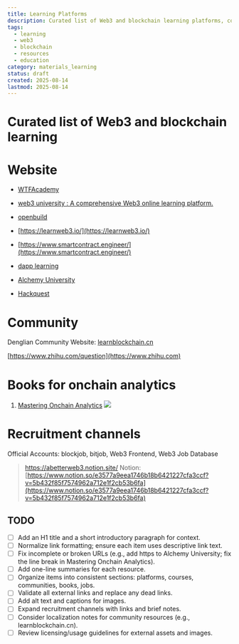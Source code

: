 ```yaml
---
title: Learning Platforms
description: Curated list of Web3 and blockchain learning platforms, communities, books, and recruitment channels.
tags:
  - learning
  - web3
  - blockchain
  - resources
  - education
category: materials_learning
status: draft
created: 2025-08-14
lastmod: 2025-08-14
---
```

#  Curated list of Web3 and blockchain learning 


# Website 

* [WTFAcademy](https://github.com/WTFAcademy)
* [web3 university : A comprehensive Web3 online learning platform.](https://www.web3.university/)
* [openbuild](https://openbuild.xyz/)


* [https://learnweb3.io/](https://learnweb3.io/)

* [https://www.smartcontract.engineer/](https://www.smartcontract.engineer/)

* [dapp learning](https://github.com/Dapp-Learning-DAO/Dapp-Learning)
* [Alchemy University](university.alchemy.com)

* [Hackquest](https://www.hackquest.io/)


# Community 
Denglian Community Website: [learnblockchain.cn](learnblockchain.cn)


[https://www.zhihu.com/question](https://www.zhihu.com)


# Books for onchain analytics 

1. [Mastering Onchain Analytics](https://tutorial.sixdegree.xyz/
)
![](https://amethyst-fascinating-tortoise-826.mypinata.cloud/ipfs/bafybeigusfgq6r5w4wes6rrvbvmcnvx774v3qxlseiox4jf4x3ql6vilj4)



# Recruitment channels

Official Accounts:
blockjob, bitjob, Web3 Frontend, Web3 Job Database


> https://abetterweb3.notion.site/
Notion: [https://www.notion.so/e3577a9eea1746b18b6421227cfa3ccf?v=5b432f85f7574962a712e1f2cb53b6fa](https://www.notion.so/e3577a9eea1746b18b6421227cfa3ccf?v=5b432f85f7574962a712e1f2cb53b6fa)



## TODO

- [ ] Add an H1 title and a short introductory paragraph for context.
- [ ] Normalize link formatting; ensure each item uses descriptive link text.
- [ ] Fix incomplete or broken URLs (e.g., add https to Alchemy University; fix the line break in Mastering Onchain Analytics).
- [ ] Add one-line summaries for each resource.
- [ ] Organize items into consistent sections: platforms, courses, communities, books, jobs.
- [ ] Validate all external links and replace any dead links.
- [ ] Add alt text and captions for images.
- [ ] Expand recruitment channels with links and brief notes.
- [ ] Consider localization notes for community resources (e.g., learnblockchain.cn).
- [ ] Review licensing/usage guidelines for external assets and images.